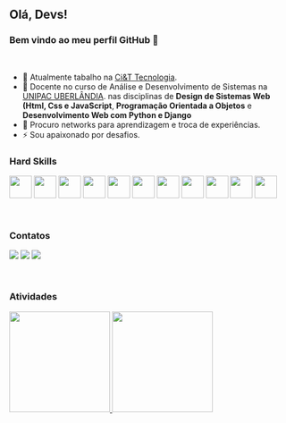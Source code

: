 ## Olá, Devs! 
### Bem vindo ao meu perfil GitHub 👋
&nbsp;
&nbsp;
&nbsp;
&nbsp;

- 🔭 Atualmente tabalho na  [Ci&T Tecnologia](https://ciandt.com/br/pt-br/home).
- 🔭 Docente no curso de Análise e Desenvolvimento de Sistemas na [UNIPAC UBERLÂNDIA](https://unipacuberlandia.com.br). nas disciplinas de **Design de Sistemas Web (Html, Css e JavaScript**, **Programação Orientada a Objetos** e **Desenvolvimento Web com Python e Django** 
- 👯 Procuro networks para aprendizagem e troca de experiências.
- ⚡ Sou apaixonado por desafios.
&nbsp;
&nbsp;
&nbsp;
&nbsp;
&nbsp;
&nbsp;
&nbsp;
&nbsp;
### Hard Skills
<img src="https://cdn.jsdelivr.net/gh/devicons/devicon/icons/git/git-original.svg" height="40"/>    <img src="https://cdn.jsdelivr.net/gh/devicons/devicon/icons/java/java-original-wordmark.svg" height="40" />    <img src="https://cdn.jsdelivr.net/gh/devicons/devicon/icons/spring/spring-original-wordmark.svg" height="40" />    <img src="https://cdn.jsdelivr.net/gh/devicons/devicon/icons/python/python-original.svg" height="40" />     <img src="https://cdn.jsdelivr.net/gh/devicons/devicon/icons/django/django-plain.svg" height="40" />     <img src="https://cdn.jsdelivr.net/gh/devicons/devicon/icons/javascript/javascript-original.svg" height="40" />    <img src="https://cdn.jsdelivr.net/gh/devicons/devicon/icons/angularjs/angularjs-original.svg" height="40" />    <img src="https://cdn.jsdelivr.net/gh/devicons/devicon/icons/react/react-original.svg" height="40" />    <img src="https://cdn.jsdelivr.net/gh/devicons/devicon/icons/nextjs/nextjs-original.svg" height="40"/>    <img src="https://cdn.jsdelivr.net/gh/devicons/devicon/icons/vuejs/vuejs-original-wordmark.svg" height="40"  />    <img src="https://cdn.jsdelivr.net/gh/devicons/devicon/icons/flutter/flutter-original.svg" height="40"/>    
          

        
          

&nbsp;
&nbsp;
&nbsp;
&nbsp;
&nbsp;
&nbsp;
&nbsp;
&nbsp;

### Contatos
<div>
<a href="https://www.instagram.com/richard.santos.31105/" target="_blank"><img src="https://img.shields.io/badge/-Instagram-%23E4405F?style=for-the-badge&logo=instagram&logoColor=white" target="_blank"></a>
<a href = "mailto:richard7santos@hotmail"><img src="https://img.shields.io/badge/Gmail-D14836?style=for-the-badge&logo=gmail&logoColor=white" target="_blank"></a>
<a href="https://www.linkedin.com/in/ricardojsantos1/" target="_blank"><img src="https://img.shields.io/badge/-LinkedIn-%230077B5?style=for-the-badge&logo=linkedin&logoColor=white" target="_blank"></a>   
</div>

&nbsp;
&nbsp;
&nbsp;
&nbsp;
&nbsp;
&nbsp;
&nbsp;
&nbsp;

### Atividades
<div>
<a href="https://github.com/richard7santos">
<img height="180em" src="https://github-readme-stats.vercel.app/api/top-langs/?username=richard7santos&layout=compact&langs_count=7&theme=dracula"/>
<img height="180em" src="https://github-readme-stats.vercel.app/api?username=richard7santos&show_icons=true&theme=dracula&include_all_commits=true&count_private=true"/>
</div>
